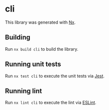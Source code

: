 # cli

This library was generated with [Nx](https://nx.dev).



## Building

Run `nx build cli` to build the library.





## Running unit tests

Run `nx test cli` to execute the unit tests via [Jest](https://jestjs.io).

## Running lint

Run `nx lint cli` to execute the lint via [ESLint](https://eslint.org/).
